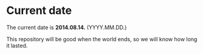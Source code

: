 # Current date

The current date is **2014.08.14.** (YYYY.MM.DD.)

This repository will be good when the world ends, so we will know how long it lasted.